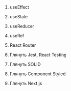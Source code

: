 1. useEffect
2. useState
3. useReducer
4. useRef

5. React Router
6. Глянуть Jest, React Testing
7. Глянуть SOLID
8. Глянуть Component Styled
9. Глянуть Next.js